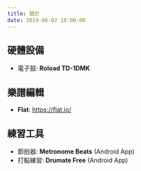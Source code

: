 ```yaml
---
title: 關於
date: 2019-06-02 18:00:00
---
```


## 硬體設備

* 電子鼓: **Roload TD-1DMK**

## 樂譜編輯

* **Flat**: https://flat.io/

## 練習工具

* 節拍器: **Metronome Beats** (Android App)
* 打點練習: **Drumate Free** (Android App)
